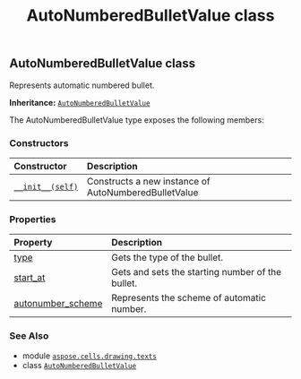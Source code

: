 ﻿---
title: AutoNumberedBulletValue class
second_title: Aspose.Cells for Python via .NET API References
description: 
type: docs
weight: 10
url: /aspose.cells.drawing.texts/autonumberedbulletvalue/
is_root: false
---

## AutoNumberedBulletValue class

Represents automatic numbered bullet.



**Inheritance:** [`AutoNumberedBulletValue`](/cells/python-net/aspose.cells.drawing.texts/autonumberedbulletvalue)



The AutoNumberedBulletValue type exposes the following members:

### Constructors
| Constructor | Description |
| :- | :- |
| [`__init__(self)`](/cells/python-net/aspose.cells.drawing.texts/autonumberedbulletvalue/__init__/#) | Constructs a new instance of AutoNumberedBulletValue |


### Properties
| Property | Description |
| :- | :- |
| [type](/cells/python-net/aspose.cells.drawing.texts/autonumberedbulletvalue/type) | Gets the type of the bullet. |
| [start_at](/cells/python-net/aspose.cells.drawing.texts/autonumberedbulletvalue/start_at) | Gets and sets the starting number of the bullet. |
| [autonumber_scheme](/cells/python-net/aspose.cells.drawing.texts/autonumberedbulletvalue/autonumber_scheme) | Represents the scheme of automatic number. |



### See Also
* module [`aspose.cells.drawing.texts`](..)
* class [`AutoNumberedBulletValue`](/cells/python-net/aspose.cells.drawing.texts/autonumberedbulletvalue)
